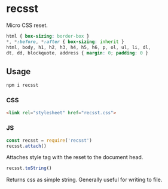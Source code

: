 # recsst

Micro CSS reset.

```css
html { box-sizing: border-box }
*, *:before, *:after { box-sizing: inherit }
html, body, h1, h2, h3, h4, h5, h6, p, ol, ul, li, dl,
dt, dd, blockquote, address { margin: 0; padding: 0 }
```

## Usage

```
npm i recsst
```

### CSS

```html
<link rel="stylesheet" href="recsst.css">
```

### JS

```js
const recsst = require('recsst')
recsst.attach()
```

Attaches style tag with the reset to the document head.

```js
recsst.toString()
```

Returns css as simple string. Generally useful for writing to file.
